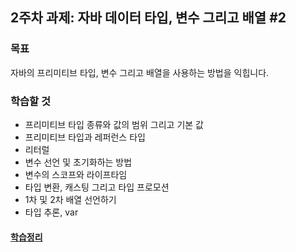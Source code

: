 <h2>2주차 과제: 자바 데이터 타입, 변수 그리고 배열 #2</h2>

<h3>목표</h3>

자바의 프리미티브 타입, 변수 그리고 배열을 사용하는 방법을 익힙니다.

<h3>학습할 것</h3>

- 프리미티브 타입 종류와 값의 범위 그리고 기본 값
- 프리미티브 타입과 레퍼런스 타입
- 리터럴
- 변수 선언 및 초기화하는 방법
- 변수의 스코프와 라이프타임
- 타입 변환, 캐스팅 그리고 타입 프로모션
- 1차 및 2차 배열 선언하기
- 타입 추론, var

<h4><a href="https://www.notion.so/2-2-d1618ef0f4684caaaa1bcb1a1271b3d4">학습정리</a></h4>
